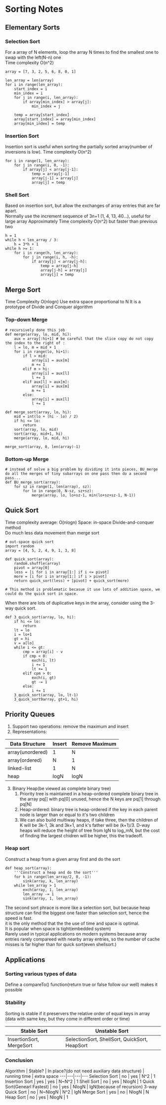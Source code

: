 # Sorting Notes
## Elementary Sorts
### Selection Sort
For a array of N elements, loop the array N times to find the smallest one to swap with the left(N-n) one  
Time complexity O(n^2)

    array = [7, 3, 2, 5, 6, 8, 0, 1]

    len_array = len(array)
    for i in range(len_array):
        start_index = i
        min_index = i
        for j in range(i, len_array):
            if array[min_index] > array[j]:
                min_index = j

        temp = array[start_index]
        array[start_index] = array[min_index]
        array[min_index] = temp

### Insertion Sort
Insertion sort is useful when sorting the partially sorted array(number of inversions is low).
Time complexity O(n^2)

    for i in range(1, len_array):
        for j in range(i, 0, -1):
            if array[j] < array[j-1]:
                temp = array[j-1]
                array[j-1] = array[j]
                array[j] = temp

### Shell Sort
Based on insertion sort, but allow the exchanges of array entries that are far apart.  
Normally use the increment sequence of 3n+1 (1, 4, 13, 40...), useful for large array
Approximately Time complexity O(n^2) but faster than previous two

    h = 1
    while h < len_array / 3:
        h = 3*h + 1
    while h >= 1:
        for i in range(h, len_array):
            for j in range(i, h, -h):
                if array[j] < array[j-h]:
                    temp = array[j-h]
                    array[j-h] = array[j]
                    array[j] = temp

## Merge Sort
Time Complexity O(nlogn)
Use extra space proportional to N
It is a prototype of Divide and Conquer algorithm
### Top-down Merge

    # recursively done this job
    def merge(array, lo, mid, hi):
        aux = array[:hi+1] # be careful that the slice copy do not copy the index to the right of :
        l = lo, m = mid + 1
        for i in range(lo, hi+1):
            if l > mid:
                array[i] = aux[m]
                m += 1
            elif m > hi:
                array[i] = aux[l]
                l += 1
            elif aux[l] > aux[m]:
                array[i] = aux[m]
                m += 1
            else:
                array[i] = aux[l]
                l += 1

    def merge_sort(array, lo, hi):
        mid = int(lo + (hi - lo) / 2)
        if hi <= lo:
            return
        sort(array, lo, mid)
        sort(array, mid+1, hi)
        merge(array, lo, mid, hi)
    
    merge_sort(array, 0, len(array)-1)

### Bottom-up Merge

    # instead of solve a big problem by dividing it into pieces, BU_merge do all the merges of tiny subarrays on one pass then do a second pass...
    def BU_merge_sort(array):
        for sz in range(1, len(array), sz):
            for lo in range(0, N-sz, sz+sz):
                merge(array, lo, lo+sz-1, min(lo+sz+sz-1, N-1))

## Quick Sort
Time complexity average: O(nlogn)
Space: in-space
Divide-and-conquer method  
Do much less data movement than merge sort

    # out-space quick sort
    import random
    array = [4, 5, 2, 4, 9, 1, 3, 8]
        
    def quick_sort(array):
        random.shuffle(array)
        pivot = array[0]
        less = [i for i in array[1:] if i <= pivot]
        more = [i for i in array[1:] if i > pivot]
        return quick_sort(less) + [pivot] + quick_sort(more)

    # This method is problematic becasue it use lots of addition space, we could do the quick sort in space.

When there are lots of duplicative keys in the array, consider using the 3-way quick sort.

    def 3_quick_sort(array, lo, hi):
        if hi <= lo:
            return 
        lt = lo
        i = lo+1
        gt = hi
        v = a[lo]
        while i <= gt:
            cmp = array[i] - v
            if cmp < 0:
                exch(i, lt)
                i += 1
                lt += 1
            elif cpm > 0:
                exch(i, gt)
                gt -= 1
            else:
                i += 1
        3_quick_sort(array, lo, lt-1)
        3_quick_sort9array, gt+1, hi)

## Priority Queues
1. Support two operations: remove the maximum and insert  
2. Representations:  

Data Structure | Insert | Remove Maximum
--- | --- | ---
array(unordered) | 1 | N
array(ordered) | N | 1
linked-list | 1 | N
heap | logN | logN

3. Binary Heap(be viewed as complete binary tree)
   1. Priority tree is maintained in a heap-ordered complete binary tree in the array pq[] with pq[0] unused, hence the N keys are pq[1] through pq[N]
   2. Heap-ordered: binary tree is heap-ordered if the key in each parent node is larger than or equal to it's two children
   3. We can also build multiway heaps, if take three, then the children of K will be 3k-1, 3k and 3k+1, and k's father will be (k+1)/3. D-way heaps will reduce the height of tree from lgN to log_mN, but the cost of finding the largest chidren will be higher, this the tradeoff.

### Heap sort
Construct a heap from a given array first and do the sort

    def heap_sort(array):
        '''Construct a heap and do the sort'''
        for k in range(len_array/2, 0, -1):
            sink(array, k, len_array)
        while len_array > 1
            exch(array, 1, len_array)
            len_array -= 1
            sink(array, 1, len_array)

The second sort phrace is more like a selection sort, but because heap structure can find the biggest one faster than selection sort, hence the speed is fast.  
it is the only method that the the use of time and space is optimal.  
It is popular when space is tight(embedded system)  
Rarely used in typical applications on modern systems because array entries rarely compareed with nearby array entries, so the number of cache misses is far higher than for quick sort(even shellsort.)


## Applications
### Sorting various types of data
Define a compareTo() function(return true or false follow our well) makes it possible

### Stability
Sorting is stable if it preservers the relative order of equal keys in array (data with same key, but they come in different order or time)  

Stable Sort | Unstable Sort
--- | --- 
InsertionSort, MergeSort | SelectionSort, ShellSort, QuickSort, HeapSort

### Conclusion
Algorithm | Stable? | In place?(do not need auxiliary data structure) | running time | extra space
---|---|---|---
Selection Sort | no | yes | N^2 | 1
Insertion Sort | yes | yes | N~N^2 | 1
Shell Sort | no | yes | NlogN | 1
Quick Sort(Genearl Fastest) | no | yes | NlogN | lgN(because of recursion)
3-way Quick Sort | no | N~NlogN | N^2 | lgN
Merge Sort | yes | no | NlogN | N
Heap Sort | no | yes | NlogN | 1